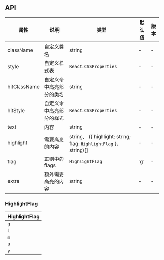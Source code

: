 ## API

| 属性         | 说明                     | 类型                                                               | 默认值 | 版本 |
| ------------ | ------------------------ | ------------------------------------------------------------------ | ------ | ---- |
| className    | 自定义类名               | string                                                             | -      | -    |
| style        | 自定义样式表             | `React.CSSProperties`                                              | -      | -    |
| hitClassName | 自定义命中高亮部分的类名 | string                                                             | -      | -    |
| hitStyle     | 自定义命中高亮部分的样式 | `React.CSSProperties`                                              | -      | -    |
| text         | 内容                     | string                                                             | -      | -    |
| highlight    | 需要高亮的内容           | string、 ({ highlight: string; flag: `HighlightFlag` }、 string)[] | -      | -    |
| flag         | 正则中的 flags           | `HighlightFlag`                                                    | 'g'    | -    |
| extra        | 额外需要高亮的内容       | string                                                             | -      | -    |

### HighlightFlag

| HighlightFlag |
| ------------- |
| `g`           |
| `i`           |
| `m`           |
| `u`           |
| `y`           |
